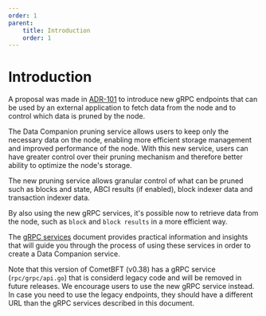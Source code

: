 ```yaml
---
order: 1
parent:
    title: Introduction
    order: 1
---
```


# Introduction

A proposal was made in
[ADR-101](https://github.com/cometbft/cometbft/blob/thane/adr-084-data-companion-pull-api/docs/architecture/adr-101-data-companion-pull-api.md)
to introduce new gRPC endpoints that can be used by an external application to fetch data from the node and to control
which data is pruned by the node.

The Data Companion pruning service allows users to keep only the necessary data on the node,
enabling more efficient storage management and improved performance of the node. With this new service, users can have
greater control over their pruning mechanism and therefore better ability to optimize the node's storage.

The new pruning service allows granular control of what can be pruned such as blocks and state, ABCI results (if enabled), block
indexer data and transaction indexer data.

By also using the new gRPC services, it's possible now to retrieve data from the node, such as `block` and `block results`
in a more efficient way.

The [gRPC services](./grpc.md) document provides practical information and insights that will guide you through the
process of using these services in order to create a Data Companion service.

Note that this version of CometBFT (v0.38) has a gRPC service
(`rpc/grpc/api.go`) that is considerd legacy code and will be removed in future
releases. We encourage users to use the new gRPC service instead. In case you
need to use the legacy endpoints, they should have a different URL than the gRPC
services described in this document.
